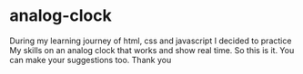 # analog-clock
During my learning journey of html, css and javascript I decided to practice My skills  on an analog clock that works and show 
real time. So this is it. You can make your suggestions too. Thank you
